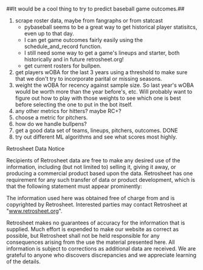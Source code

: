 ##It would be a cool thing to try to predict baseball game outcomes.##
1) scrape roster data, maybe from fangraphs or from statcast
    - pybaseball seems to be a great way to get historical player statisitcs, even up to that day.
    - I can get game outcomes fairly easily using the schedule_and_record function.
    - I still need some way to get a game's lineups and starter, both historically and in future retrosheet.org!
	- get current rosters for bullpen.
2) get players wOBA for the last 3 years using a threshold to make sure that we don't try to incorporate parital or missing seasons.
3) weight the wOBA for recency against sample size. So last year's wOBA would be worth more than the year before's, etc. Will probably want to figure out how to play with those weights to see which one is best before selecting the one to put in the bot itself.
4) any other metrics for hitters? maybe RC+?
5) choose a metric for pitchers.
6) how do we handle bullpens?
7) get a good data set of teams, lineups, pitchers, outcomes. DONE
8) try out different ML algorithms and see what scores most highly.



Retrosheet Data Notice

Recipients of Retrosheet data are free to make any desired use of the information, including (but not limited to) selling it, giving it away, or producing a commercial product based upon the data. Retrosheet has one requirement for any such transfer of data or product development, which is that the following statement must appear prominently:

 The information used here was obtained free of
 charge from and is copyrighted by Retrosheet.  Interested
 parties may contact Retrosheet at "www.retrosheet.org".

Retrosheet makes no guarantees of accuracy for the information that is supplied. Much effort is expended to make our website as correct as possible, but Retrosheet shall not be held responsible for any consequences arising from the use the material presented here. All information is subject to corrections as additional data are received. We are grateful to anyone who discovers discrepancies and we appreciate learning of the details.